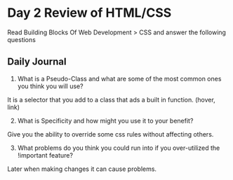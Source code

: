 # Day 2 Review of HTML/CSS
Read Building Blocks Of Web Development > CSS and answer the following questions

## Daily Journal
1. What is a Pseudo-Class and what are some of the most common ones you think you will use?

It is a selector that you add to a class that ads a built in function. (hover, link)

2. What is Specificity and how might you use it to your benefit? 

Give you the ability to override some css rules without affecting others. 

3. What problems do you think you could run into if you over-utilized the !important feature? 

Later when making changes it can cause problems.